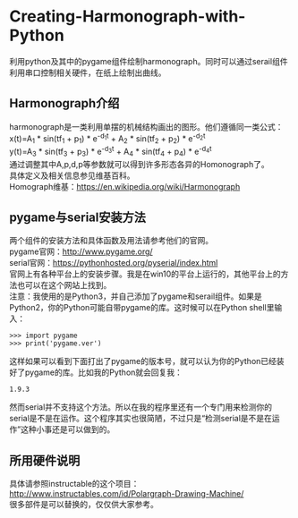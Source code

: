 # Creating-Harmonograph-with-Python
利用python及其中的pygame组件绘制harmonograph。同时可以通过serail组件利用串口控制相关硬件，在纸上绘制出曲线。


## Harmonograph介绍
harmonograph是一类利用单摆的机械结构画出的图形。他们遵循同一类公式：  
x(t)=A<sub>1</sub> * sin(tf<sub>1</sub> + p<sub>1</sub>) * e<sup>-d<sub>1</sub>t</sup> + A<sub>2</sub> * sin(tf<sub>2</sub> + p<sub>2</sub>) * e<sup>-d<sub>2</sub>t</sup>    
y(t)=A<sub>3</sub> * sin(tf<sub>3</sub> + p<sub>3</sub>) * e<sup>-d<sub>3</sub>t</sup> + A<sub>4</sub> * sin(tf<sub>4</sub> + p<sub>4</sub>) * e<sup>-d<sub>4</sub>t</sup>    
通过调整其中A,p,d,p等参数就可以得到许多形态各异的Homonograph了。  
具体定义及相关信息参见维基百科。  
Homograph维基：https://en.wikipedia.org/wiki/Harmonograph

## pygame与serial安装方法
两个组件的安装方法和具体函数及用法请参考他们的官网。  
pygame官网：http://www.pygame.org/  
serial官网：https://pythonhosted.org/pyserial/index.html  
官网上有各种平台上的安装步骤。我是在win10的平台上运行的，其他平台上的方法也可以在这个网站上找到。  
注意：我使用的是Python3，并自己添加了pygame和serail组件。如果是Python2，你的Python可能自带pygame的库。这时候可以在Python shell里输入：  

    >>> import pygame
    >>> print('pygame.ver')

这样如果可以看到下面打出了pygame的版本号，就可以认为你的Python已经装好了pygame的库。比如我的Python就会回复我：

    1.9.3
    
然而serial并不支持这个方法。所以在我的程序里还有一个专门用来检测你的serial是不是在运作。这个程序其实也很简陋，不过只是“检测serial是不是在运作”这种小事还是可以做到的。

## 所用硬件说明
具体请参照instructable的这个项目：http://www.instructables.com/id/Polargraph-Drawing-Machine/  
很多部件是可以替换的，仅仅供大家参考。
